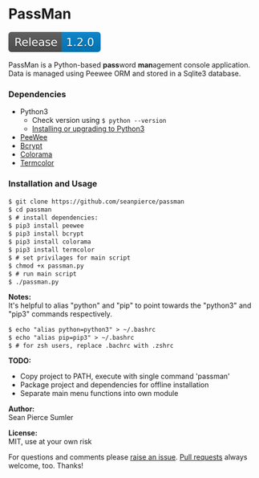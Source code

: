 # PassMan
<img src="img/Release-1.2.0-blue.svg">

PassMan is a Python-based **pass**word **man**agement console application. Data is managed using Peewee ORM and stored in a Sqlite3 database.

### Dependencies
* Python3
  * Check version using `$ python --version`
  * <a href="https://www.python.org/downloads/release/python-365/">Installing or upgrading to Python3</a>
* <a href="http://docs.peewee-orm.com/en/latest/">PeeWee</a>
* <a href="https://pypi.org/project/bcrypt/">Bcrypt</a>
* <a href="https://pypi.org/project/colorama/">Colorama</a>
* <a href="https://pypi.org/project/termcolor/">Termcolor</a>

### Installation and Usage
```shell
$ git clone https://github.com/seanpierce/passman
$ cd passman
$ # install dependencies:
$ pip3 install peewee
$ pip3 install bcrypt
$ pip3 install colorama
$ pip3 install termcolor
$ # set privilages for main script
$ chmod +x passman.py
$ # run main script
$ ./passman.py
```

**Notes:**  
It's helpful to alias "python" and "pip" to point towards the "python3" and "pip3" commands respectively.
```shell
$ echo "alias python=python3" > ~/.bashrc
$ echo "alias pip=pip3" > ~/.bashrc
$ # for zsh users, replace .bachrc with .zshrc
```

**TODO:**
* Copy project to PATH, execute with single command 'passman'
* Package project and dependencies for offline installation
* Separate main menu functions into own module

**Author:**  
Sean Pierce Sumler

**License:**  
MIT, use at your own risk

For questions and comments please <a href="https://github.com/seanpierce/passman/issues/new">raise an issue</a>. <a href="https://github.com/seanpierce/passman/compare">Pull requests</a> always welcome, too. Thanks!
